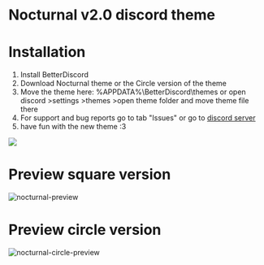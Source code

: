 # Nocturnal v2.0 discord theme

# Installation
1. Install BetterDiscord
2. Download Nocturnal theme or the Circle version of the theme
3. Move the theme here: %APPDATA%\BetterDiscord\themes or open discord >settings >themes >open theme folder and move theme file there
4. For support and bug reports go to tab "Issues" or go to [discord server](https://discord.gg/x5NGh4Bagk)
5. have fun with the new theme :3

![](https://i.ibb.co/CpkCGrF5/68747470733a2f2f692e696d6775722e636f6d2f5439446e6931592e706e67.png)

# Preview square version
![nocturnal-preview](https://i.imgur.com/emBMm8I.png)

# Preview circle version
![nocturnal-circle-preview](https://i.imgur.com/C7GzoEr.png)

